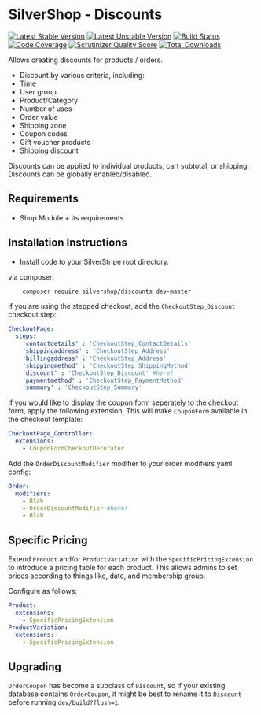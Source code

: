# SilverShop - Discounts

[![Latest Stable Version](https://poser.pugx.org/silvershop/discounts/v/stable.png)](https://packagist.org/packages/silvershop/discounts)
[![Latest Unstable Version](https://poser.pugx.org/silvershop/discounts/v/unstable.png)](https://packagist.org/packages/silvershop/discounts)
[![Build Status](https://secure.travis-ci.org/silvershop/silvershop-shipping.png)](http://travis-ci.org/silvershop/silvershop-shipping)
[![Code Coverage](https://scrutinizer-ci.com/g/silvershop/silvershop-shipping/badges/coverage.png?s=cae0140f6d9a99c35b20c23b8bbe88711d526246)](https://scrutinizer-ci.com/g/silvershop/silvershop-shipping/)
[![Scrutinizer Quality Score](https://scrutinizer-ci.com/g/silvershop/silvershop-shipping/badges/quality-score.png?s=802731e23565b5a7051b5622a56fccb7b764662a)](https://scrutinizer-ci.com/g/silvershop/silvershop-shipping/)
[![Total Downloads](https://poser.pugx.org/silvershop/shipping/downloads.png)](https://packagist.org/packages/silvershop/shipping)

Allows creating discounts for products / orders.

 * Discount by various criteria, including:
  * Time
  * User group
  * Product/Category
  * Number of uses
  * Order value
  * Shipping zone
 * Coupon codes
 * Gift voucher products
 * Shipping discount

Discounts can be applied to individual products, cart subtotal, or shipping.
Discounts can be globally enabled/disabled.

## Requirements

 * Shop Module + its requirements

## Installation Instructions

 * Install code to your SilverStripe root directory.

via composer:

```sh
	composer require silvershop/discounts dev-master
```

If you are using the stepped checkout, add the `CheckoutStep_Discount` checkout step:

```yaml
CheckoutPage:
  steps:
    'contactdetails' : 'CheckoutStep_ContactDetails'
    'shippingaddress' : 'CheckoutStep_Address'
    'billingaddress' : 'CheckoutStep_Address'
    'shippingmethod' : 'CheckoutStep_ShippingMethod'
    'discount' : 'CheckoutStep_Discount' #here!
    'paymentmethod' : 'CheckoutStep_PaymentMethod'
    'summary' : 'CheckoutStep_Summary'
```

If you would like to display the coupon form seperately to the checkout form,
apply the following extension. This will make `CouponForm` available in the checkout template:

```yaml
CheckoutPage_Controller:
  extensions:
    - CouponFormCheckoutDecorator
```

Add the `OrderDiscountModifier` modifier to your order modifiers yaml config:

```yaml
Order:
  modifiers:
    - Blah
    - OrderDiscountModifier #here!
    - Blah
```

## Specific Pricing

Extend `Product` and/or `ProductVariation` with the `SpecificPricingExtension` to introduce a pricing table for each product. This allows admins to set prices according to things like, date, and membership group.

Configure as follows:
```yaml
Product:
  extensions:
    - SpecificPricingExtension
ProductVariation:
  extensions:
    - SpecificPricingExtension
```

## Upgrading

`OrderCoupon` has become a subclass of `Discount`, so if your existing database contains `OrderCoupon`, it might be best to rename it to `Discount` before running `dev/build?flush=1`.
